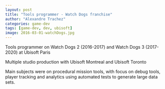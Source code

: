```yaml
---
layout: post
title: "Tools programmer - Watch Dogs franchise"
author: "Alexandre Trachez"
categories: game-dev
tags: [game-dev, dev, ubisoft]
image: 2016-03-01-watchDogs.jpg
---
```


Tools programmer on Watch Dogs 2 (2016-2017) and Watch Dogs 3 (2017-2020) at Ubisoft Paris

Multiple studio production with Ubisoft Montreal and Ubisoft Toronto

Main subjects were on procedural mission tools, with focus on debug tools, player tracking and analytics using automated tests to generate large data sets.